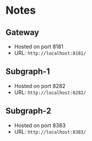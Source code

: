 # Notes

## Gateway

- Hosted on port 8181
- URL: `http://localhost:8181/`

## Subgraph-1

- Hosted on port 8282
- URL: `http://localhost:8282/`

## Subgraph-2

- Hosted on port 8383
- URL: `http://localhost:8383/`